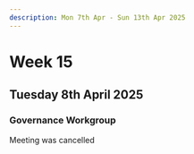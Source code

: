 ```yaml
---
description: Mon 7th Apr - Sun 13th Apr 2025
---
```


# Week 15

## Tuesday 8th April 2025

### Governance Workgroup

Meeting was cancelled